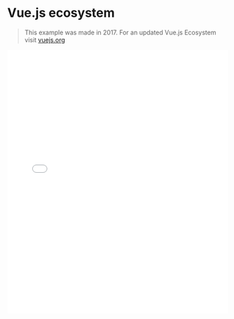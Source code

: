 # Vue.js ecosystem

> This example was made in 2017. For an updated Vue.js Ecosystem visit [vuejs.org](https://vuejs.org)

<iframe height='600' scrolling='no' title='Vue.js Ecosystem by Zircle' src='//codepen.io/zircle/embed/LeqKGK/?height=600&theme-id=light&default-tab=result&embed-version=2' frameborder='no' allowtransparency='true' allowfullscreen='true' style='width: 100%;'>See the Pen <a href='https://codepen.io/zircle/pen/LeqKGK/'>Vue.js Ecosystem by Zircle</a>
</iframe>